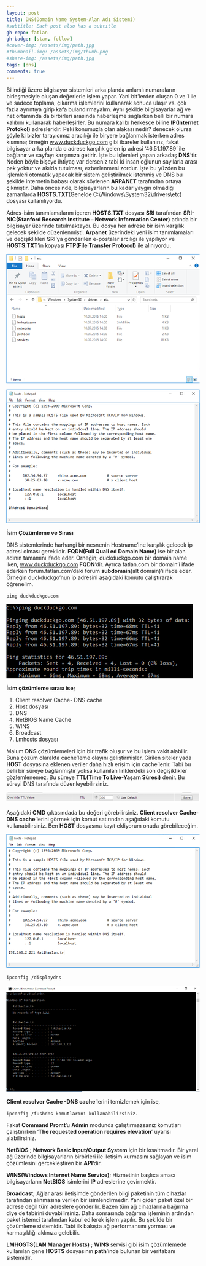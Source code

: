 ```yaml
---
layout: post
title: DNS(Domain Name System-Alan Adı Sistemi)
#subtitle: Each post also has a subtitle
gh-repo: fatlan
gh-badge: [star, follow]
#cover-img: /assets/img/path.jpg
#thumbnail-img: /assets/img/thumb.png
#share-img: /assets/img/path.jpg
tags: [dns]
comments: true
---
```

Bilindiği üzere bilgisayar sistemleri arka planda anlamlı numaraların birleşmesiyle oluşan değerlerle işlem yapar. Yani bit’lerden oluşan 0 ve 1 ile ve sadece toplama, çıkarma işlemlerini kullanarak sonuca ulaşır vs. çok fazla ayrıntıya girip kafa bulandırmayalım. Aynı şekilde bilgisayarlar ağ ve net ortamında da birbirleri arasında haberleşme sağlarken belli bir numara kalıbını kullanarak haberleşirler. Bu numara kalıbı herkesçe biline **IP(Internet Protokol)** adresleridir. Peki konumuzla olan alakası nedir? denecek olursa şöyle ki bizler tarayıcımız aracılığı ile biryere bağlanmak isterken adres kısmına; örneğin www.duckduckgo.com gibi ibareler kullanırız, fakat bilgisayar arka planda o adrese karşılık gelen ip adresi ‘46.51.197.89’ ile bağlanır
ve sayfayı karşımıza getirir. İşte bu işlemleri yapan arkadaş **DNS**’tir. Neden böyle bişeye ihtiyaç var derseniz tabi ki insan oğlunun sayılarla arası pek yoktur ve akılda tutulması, ezberlenmesi zordur. İşte bu yüzden bu işlemleri otomatik yapacak bir sistem geliştirilmek istenmiş ve DNS bu şekilde internetin babası olarak söylenen **ARPANET** tarafından ortaya çıkmıştır. Daha öncesinde, bilgisayarların bu kadar yaygın olmadığı zamanlarda **HOSTS.TXT**(Genelde C:\Windows\System32\drivers\etc) dosyası kullanılıyordu.

Adres-isim tanımlamalarını içeren **HOSTS.TXT** dosyası **SRI** tarafından **SRI-NIC(Stanford Research Institute – Network Information Center)** adında bir bilgisayar üzerinde tutulmaktaydı. Bu dosya her adrese bir isim karşılık gelecek şekilde düzenlenmişti. **Arpanet** üzerindeki yeni isim tanımlamaları ve değişiklikleri **SRI**’ya gönderilen e-postalar arcılığı ile yapılıyor ve **HOSTS.TXT**’in kopyası **FTP(File Transfer Protocol)** ile alınıyordu.

![Crepe](/assets/img/dns01/dnsb01.png)

![Crepe](/assets/img/dns01/dnsb02.png)

**İsim Çözümleme ve Sırası**

DNS sistemlerinde harhangi bir nesnenin Hostname’ine karşılık gelecek ip adresi olması gereklidir. **FQDN(Full Quali ed Domain Name)** ise bir alan adının tamamını ifade eder. Örneğin; duckduckgo.com bir domain name iken, www.duckduckgo.com **FQDN**’dir. Ayrıca fatlan.com bir domain’i ifade ederken forum.fatlan.com’daki forum **subdomain**(alt domain)’i ifade eder. Örneğin duckduckgo’nun ip adresini aşağıdaki komutu çalıştırarak öğrenelim.

~~~
ping duckduckgo.com
~~~

![Crepe](/assets/img/dns01/dnsb03.png)

**İsim çözümleme sırası ise;**

1. Client resolver Cache- DNS cache
2. Host dosyası
3. DNS
4. NetBIOS Name Cache
5. WINS
6. Broadcast
7. Lmhosts dosyası

Malum **DNS** çözümlemeleri için bir trafik oluşur ve bu işlem vakit alabilir. Buna çözüm olarakta cache’leme olayını geliştirmişler. Girilen siteler yada **HOST** dosyasına eklenen veriler daha hızlı erişim için cache’lenir. Tabi bu belli bir süreye bağlanmıştır yoksa kullanılan linklerdeki son değişiklikler gözlemlenemez. Bu süreye **TTL(Time To Live-Yaşam Süresi)** denir. Bu süreyi DNS tarafında düzenleyebilirsiniz.

![Crepe](/assets/img/dns01/dnsb04.png)

Aşağıdaki **CMD** çıktısındada bu değeri görebilirsiniz. **Client resolver Cache- DNS cache**’lerini görmek için komut satırından aşağıdaki komutu kullanabilirsiniz. Ben **HOST** dosyasına kayıt ekliyorum onuda görebileceğim.

![Crepe](/assets/img/dns01/dnsb05.png)

~~~
ipconfig /displaydns
~~~

![Crepe](/assets/img/dns01/dnsb06.png)

**Client resolver Cache -DNS cache**’lerini temizlemek için ise,
~~~
ipconfig /fushdns komutlarını kullanabilirsiniz.
~~~

Fakat **Command Promt**’u **Admin** modunda çalıştırmazsanız komutları çalıştırırken ‘**The requested operation requires elevation**’ uyarısı alabilirsiniz.

**NetBIOS** ; **Network Basic Input/Output System** için bir kısaltmadır. Bir yerel ağ üzerinde
bilgisayarların birbirleri ile iletişim kurmasını sağlayan ve isim çözümlesini gerçekleştiren bir **API**‘dir.

**WINS(Windows Internet Name Service)**; Hizmetinin başlıca amacı bilgisayarların **NetBIOS** isimlerini **IP** adreslerine çevirmektir.

**Broadcast**; Ağlar arası iletişimde gönderilen bilgi paketinin tüm cihazlar tarafından alınmasına verilen bir isimlendirmedir. Yani giden paket özel bir adrese değil tüm adreslere gönderilir. Bazen tüm ağ cihazlarına bağırma diye de tabirini duyabilirsiniz. Daha sonrasında bağırma işleminin ardından paket istemci tarafından kabul edilerek işlem yapılır. Bu şekilde bir çözümleme sistemidir. Tabi ilk bakışta ağ performansını yorması ve karmaşıklığı aklınıza gelebilir.

**LMHOSTS(LAN Manager Hosts)** ; **WINS** servisi gibi isim çözümlemede kullanılan gene **HOSTS** dosyasının **path**’inde bulunan bir veritabanı sistemidir.
